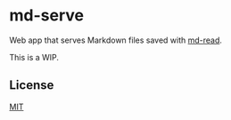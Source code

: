 # md-serve

Web app that serves Markdown files saved with [md-read](https://github.com/rumpl/md-read).

This is a WIP.

## License

[MIT](http://mit-license.org/rumpl)